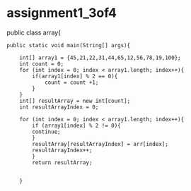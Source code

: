 # assignment1_3of4
public class array{
    
    public static void main(String[] args){
        
        int[] array1 = {45,21,22,31,44,65,12,56,78,19,100};
        int count = 0;
        for (int index = 0; index < array1.length; index++){
            if(array1[index] % 2 == 0){
                count = count +1;
            }
        }
        int[] resultArray = new int[count];
        int resultArrayIndex = 0;
        
        for (int index = 0; index < array1.length; index++){
            if (array1[index] % 2 != 0){
            continue;
            }
            resultArray[resultArrayIndex] = arr[index];
            resultArrayIndex++;
            }
            return resultArray;
     
            
        } 
